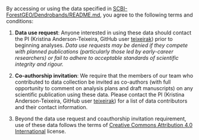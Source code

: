 By accessing or using the data specified in [SCBI-ForestGEO/Dendrobands/README.md](https://github.com/SCBI-ForestGEO/Dendrobands/README.md), you agree to the following terms and conditions:

1. **Data use request**: Anyone interested in using these data should contact the PI (Kristina Anderson-Teixeira, GitHub user [teixeirak](https://github.com/teixeirak)) prior to beginning analyses. *Data use requests may be denied if they compete with planned publications (particularly those led by early-career researchers) or fail to adhere to acceptable standards of scientific integrity and rigour.*
   
2. **Co-authorship invitation**: We require that the members of our team who contributed to data collection be invited as co-authors (with full opportunity to comment on analysis plans and draft manuscripts) on any scientific publication using these data. Please contact the PI (Kristina Anderson-Teixeira, GitHub user [teixeirak](https://github.com/teixeirak)) for a list of data contributors and their contact information. 

3. Beyond the data use request and coauthorship invitation requirement, use of these data follows the terms of [Creative Commons Attribution 4.0 International](https://github.com/SCBI-ForestGEO/Dendrobands/blob/master/license.txt) license.
